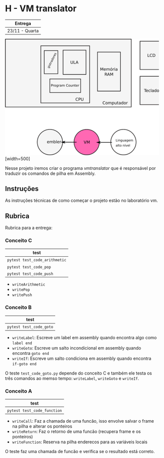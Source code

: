 # H - VM translator

| Entrega      |
|--------------|
| 23/11 - Quarta |

![Assembly](figs/J-VMTranslator/sistema-vmtranslator.svg)[width=500]

Nesse projeto iremos criar o programa *vmtranslator* que é responsável por traduzir os comandos de pilha em Assembly.

## Instruções 

As instruções técnicas de como começar o projeto estão no laboratório vm.

## Rubrica

Rubrica para a entrega:

### Conceito C

| test                          |
|-------------------------------|
| `pytest test_code_arithmetic` |
| `pytest test_code_pop`        |
| `pytest test_code_push`       |

- `writeArithmetic`
- `writePop`
- `writePush`

### Conceito B

| test                       |
|----------------------------|
| `pytest test_code_goto` |

- `writeLabel`: Escreve um label em assembly quando encontra algo como `label end`
- `writeGoto`: Escreve um salto incondicional em assembly quando encontra `goto end`
- `writeIf`: Escreve um salto condiciona em assembly quando encontra `if-goto end`

O teste `test_code_goto.py` depende do conceito C e também ele testa os três comandos ao memso tempo: `writeLabel`, `writeGoto` e `writeIf`.

### Conceito A

| test                       |
|----------------------------|
| `pytest test_code_function` |

- `writeCall`: Faz a chamada de uma funcão, isso envolve salvar o frame na pilha e alterar os ponteiros
- `writeReturn`: Faz o retorno de uma funcão (recupera frame e os ponteiros)
- `writeFunction`: Reserva na pilha enderecos para as variáveis locais

O teste faz uma chamada de funcão e verifica se o resultado está correto.
